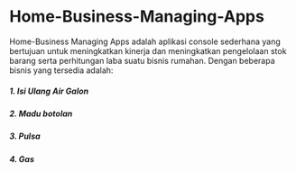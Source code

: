 # Home-Business-Managing-Apps
Home-Business Managing Apps adalah aplikasi console sederhana yang bertujuan untuk meningkatkan kinerja dan meningkatkan pengelolaan stok barang serta perhitungan laba suatu bisnis rumahan. Dengan beberapa bisnis yang tersedia adalah:
##### 1. Isi Ulang Air Galon
##### 2. Madu botolan
##### 3. Pulsa
##### 4. Gas
